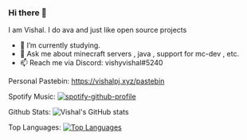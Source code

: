 ### Hi there 👋


I am Vishal. I do ava and just like open source projects

- 🌱 I’m currently studying.
- 💬 Ask me about minecraft servers , java , support for mc-dev , etc.
- 📫 Reach me via Discord: vishyvishal#5240 


Personal Pastebin: https://vishalpj.xyz/pastebin


Spotify Music:
[![spotify-github-profile](https://spotify-github-profile.vercel.app/api/view?uid=rhu46qmfb3bx9gi8y5mnulivd&cover_image=true&theme=default)](https://github.com/kittinan/spotify-github-profile)

Github Stats:
![Vishal's GitHub stats](https://github-readme-stats.vercel.app/api?username=vishyvishal14&show_icons=true&theme=algolia)

Top Languages:
[![Top Languages](https://github-readme-stats.vercel.app/api/top-langs/?username=vishyvishal14&langs_count=8)](https://github.com/anuraghazra/github-readme-stats)
